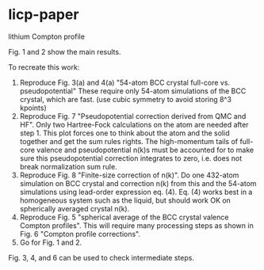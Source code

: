 # licp-paper
lithium Compton profile

Fig. 1 and 2 show the main results.

To recreate this work:
1. Reproduce Fig. 3(a) and 4(a) "54-atom BCC crystal full-core vs. pseudopotential"
These require only 54-atom simulations of the BCC crystal, which are fast. (use cubic symmetry to avoid storing 8^3 kpoints)
2. Reproduce Fig. 7 "Pseudopotential correction derived from QMC and HF".
Only two Hartree-Fock calculations on the atom are needed after step 1. This plot forces one to think about the atom and the solid together and get the sum rules rights.
The high-momentum tails of full-core valence and pseudopotential n(k)s must be accounted for to make sure this pseudopotential correction integrates to zero, i.e. does not break normalization sum rule.
3. Reproduce Fig. 8 "Finite-size correction of n(k)".
Do one 432-atom simulation on BCC crystal and correction n(k) from this and the 54-atom simulations using lead-order expression eq. (4).
Eq. (4) works best in a homogeneous system such as the liquid, but should work OK on spherically averaged crystal n(k).
4. Reproduce Fig. 5 "spherical average of the BCC crystal valence Compton profiles".
This will require many processing steps as shown in Fig. 6 "Compton profile corrections".
5. Go for Fig. 1 and 2.

Fig. 3, 4, and 6 can be used to check intermediate steps.